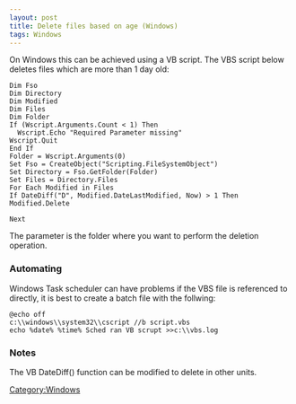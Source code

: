 ```yaml
---
layout: post 
title: Delete files based on age (Windows)
tags: Windows
---
```


On Windows this can be achieved using a VB script. The VBS script below
deletes files which are more than 1 day old:

    Dim Fso
    Dim Directory
    Dim Modified
    Dim Files
    Dim Folder
    If (Wscript.Arguments.Count < 1) Then 
      Wscript.Echo "Required Parameter missing"  
    Wscript.Quit
    End If
    Folder = Wscript.Arguments(0)
    Set Fso = CreateObject("Scripting.FileSystemObject")
    Set Directory = Fso.GetFolder(Folder)
    Set Files = Directory.Files
    For Each Modified in Files
    If DateDiff("D", Modified.DateLastModified, Now) > 1 Then Modified.Delete

    Next

The parameter is the folder where you want to perform the deletion
operation.

### Automating

Windows Task scheduler can have problems if the VBS file is referenced
to directly, it is best to create a batch file with the follwing:

    @echo off
    c:\\windows\\system32\\cscript //b script.vbs
    echo %date% %time% Sched ran VB scrupt >>c:\\vbs.log

### Notes

The VB DateDiff() function can be modified to delete in other units.

[Category:Windows](Category:Windows "wikilink")
